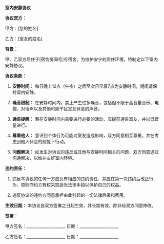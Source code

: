 **室内安静协议**

**协议双方：**

甲方：[您的姓名]

乙方：[室友的姓名]

**背景：**

甲、乙双方居住于[宿舍房间号]号宿舍，为维护安宁的居住环境，特制定以下室内安静协议。

**协议条款：**

1. **安静时间：** 每日晚上12点（午夜）之后至次日早晨7点为安静时间，期间请保持室内安静。

2. **噪音限制：** 在安静时间内，禁止产生过多噪音，包括但不限于高音量音乐、电视、对话声以及其他可能干扰室友休息的声音。

3. **通告提醒：** 若在安静时间内需要进行必要的活动，应提前通告室友，并以低音量进行。

4. **尊重他人：** 意识到个体行为可能对室友造成影响，双方同意相互尊重，并在考虑到他人休息的前提下行动。

5. **问题解决：** 如发生对协议的违反或其他与安静时间相关的问题，双方同意通过沟通解决，以维护友好室内环境。

**违约责任：**

1. 违反本协议的任何一方应负有相应的违约责任，并应在第一次违约后改正行为，否则守约方有权采取适当法律手段以保护自己的权益。

2. 违反协议的违约方同意承担由此引起的一切法律后果和费用。

**生效日期：** 本协议自双方签署之日起生效，并长期有效，除非经双方同意修改。

**签署：**

甲方签名：____________________ 日期：____________________

乙方签名：____________________ 日期：____________________